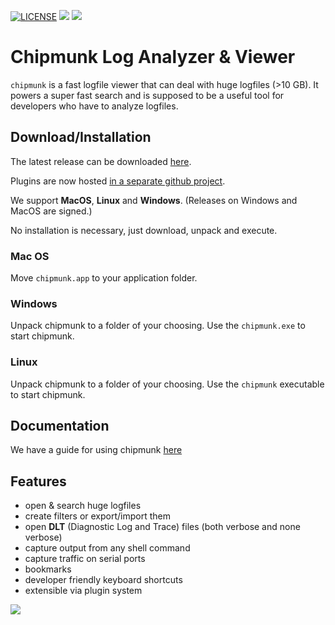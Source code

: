 [![LICENSE](https://img.shields.io/github/license/esrlabs/chipmunk?color=blue)](LICENSE.txt)
[![](https://github.com/esrlabs/chipmunk/workflows/BuildAndReleaseMaster/badge.svg)](https://github.com/esrlabs/chipmunk/actions)
[![](https://github.com/esrlabs/chipmunk/workflows/LintMaster/badge.svg)](https://github.com/esrlabs/chipmunk/actions)

# Chipmunk Log Analyzer & Viewer

`chipmunk` is a fast logfile viewer that can deal with huge logfiles (>10 GB). It powers a super
fast search and is supposed to be a useful tool for developers who have to analyze logfiles.

## Download/Installation

The latest release can be downloaded [here](https://github.com/esrlabs/chipmunk/releases).

Plugins are now hosted [in a separate github project](https://github.com/esrlabs/chipmunk-plugins-store).

We support **MacOS**, **Linux** and **Windows**.
(Releases on Windows and MacOS are signed.)

No installation is necessary, just download, unpack and execute.

### Mac OS

Move `chipmunk.app` to your application folder.

### Windows

Unpack chipmunk to a folder of your choosing. Use the `chipmunk.exe` to start chipmunk.

### Linux

Unpack chipmunk to a folder of your choosing. Use the `chipmunk` executable to start chipmunk.


## Documentation

We have a guide for using chipmunk [here](https://esrlabs.github.io/chipmunk-docs/)

## Features

* open & search huge logfiles
* create filters or export/import them
* open **DLT** (Diagnostic Log and Trace) files (both verbose and none verbose)
* capture output from any shell command
* capture traffic on serial ports
* bookmarks
* developer friendly keyboard shortcuts
* extensible via plugin system

![](https://esrlabs.github.io/chipmunk-docs/images/overview_frontpage.png)
